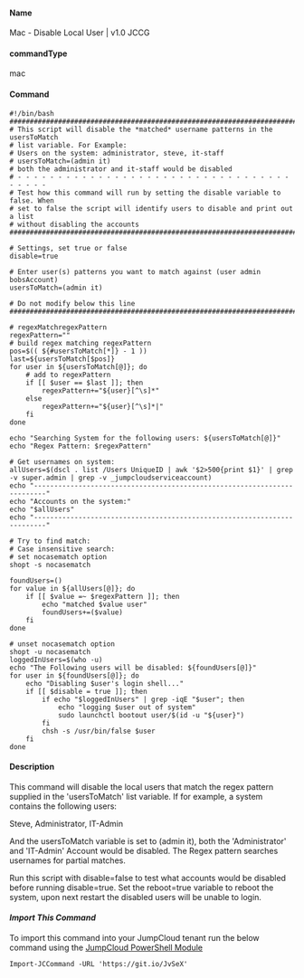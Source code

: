 #### Name

Mac - Disable Local User | v1.0 JCCG

#### commandType

mac

#### Command

```
#!/bin/bash
################################################################################
# This script will disable the *matched* username patterns in the usersToMatch
# list variable. For Example:
# Users on the system: administrator, steve, it-staff
# usersToMatch=(admin it)
# both the administrator and it-staff would be disabled
# - - - - - - - - - - - - - - - - - - - - - - - - - - - - - - - - - - - - - - -
# Test how this command will run by setting the disable variable to false. When
# set to false the script will identify users to disable and print out a list
# without disabling the accounts
################################################################################

# Settings, set true or false
disable=true

# Enter user(s) patterns you want to match against (user admin bobsAccount)
usersToMatch=(admin it)

# Do not modify below this line
################################################################################

# regexMatchregexPattern
regexPattern=""
# build regex matching regexPattern
pos=$(( ${#usersToMatch[*]} - 1 ))
last=${usersToMatch[$pos]}
for user in ${usersToMatch[@]}; do
    # add to regexPattern
    if [[ $user == $last ]]; then
        regexPattern+="${user}[^\s]*"
    else
        regexPattern+="${user}[^\s]*|"
    fi
done

echo "Searching System for the following users: ${usersToMatch[@]}"
echo "Regex Pattern: $regexPattern"

# Get usernames on system:
allUsers=$(dscl . list /Users UniqueID | awk '$2>500{print $1}' | grep -v super.admin | grep -v _jumpcloudserviceaccount)
echo "-------------------------------------------------------------------------"
echo "Accounts on the system:"
echo "$allUsers"
echo "-------------------------------------------------------------------------"

# Try to find match:
# Case insensitive search:
# set nocasematch option
shopt -s nocasematch

foundUsers=()
for value in ${allUsers[@]}; do
    if [[ $value =~ $regexPattern ]]; then
        echo "matched $value user"
        foundUsers+=($value)
    fi
done

# unset nocasematch option
shopt -u nocasematch
loggedInUsers=$(who -u)
echo "The Following users will be disabled: ${foundUsers[@]}"
for user in ${foundUsers[@]}; do
    echo "Disabling $user's login shell..."
    if [[ $disable = true ]]; then
        if echo "$loggedInUsers" | grep -iqE "$user"; then
            echo "logging $user out of system"
            sudo launchctl bootout user/$(id -u "${user}")
        fi
        chsh -s /usr/bin/false $user
    fi
done
```

#### Description

This command will disable the local users that match the regex pattern supplied in the 'usersToMatch' list variable. If for example, a system contains the following users:

Steve, Administrator, IT-Admin

And the usersToMatch variable is set to (admin it), both the 'Administrator' and 'IT-Admin' Account would be disabled. The Regex pattern searches usernames for partial matches.

Run this script with disable=false to test what accounts would be disabled before running disable=true. Set the reboot=true variable to reboot the system, upon next restart the disabled users will be unable to login.

#### *Import This Command*

To import this command into your JumpCloud tenant run the below command using the [JumpCloud PowerShell Module](https://github.com/TheJumpCloud/support/wiki/Installing-the-JumpCloud-PowerShell-Module)

```
Import-JCCommand -URL 'https://git.io/JvSeX'
```
